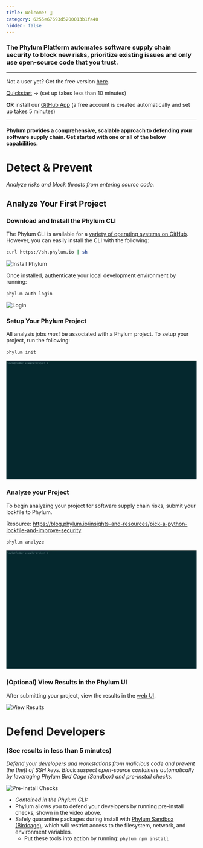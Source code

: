 ```yaml
---
title: Welcome! 👋
category: 6255e67693d5200013b1fa40
hidden: false
---
```


### The Phylum Platform automates software supply chain security to block new risks, prioritize existing issues and only use open-source code that you trust.
---

Not a user yet? Get the free version [here](https://app.phylum.io/register).

[Quickstart](https://docs.phylum.io/docs/quickstart) -> (set up takes less than 10 minutes)

**OR** install our [GitHub App](https://github.com/marketplace/phylum-io) (a
free account is created automatically and set up takes 5 minutes)

---

#### Phylum provides a comprehensive, scalable approach to defending your software supply chain. Get started with one or all of the below capabilities.

# Detect & Prevent

_Analyze risks and block threats from entering source code._

## Analyze Your First Project

### Download and Install the Phylum CLI

The Phylum CLI is available for a [variety of operating systems on
GitHub](https://github.com/phylum-dev/cli/releases/latest). However, you can
easily install the CLI with the following:

```sh
curl https://sh.phylum.io | sh
```

![Install Phylum](https://raw.githubusercontent.com/phylum-dev/documentation/main/assets/install-cli.webp)

Once installed, authenticate your local development environment by running:

```sh
phylum auth login
```

![Login](https://raw.githubusercontent.com/phylum-dev/documentation/main/assets/cli-login.webp)

### Setup Your Phylum Project

All analysis jobs *_must_* be associated with a Phylum project. To setup your
project, run the following:

```sh
phylum init
```

![Create Project](https://raw.githubusercontent.com/phylum-dev/documentation/main/assets/phylum-init.webp)

### Analyze your Project

To begin analyzing your project for software supply chain risks, submit your
lockfile to Phylum.

Resource: https://blog.phylum.io/insights-and-resources/pick-a-python-lockfile-and-improve-security

```sh
phylum analyze
```

![Analyze Project](https://raw.githubusercontent.com/phylum-dev/documentation/main/assets/phylum-analyze.webp)

### (Optional) View Results in the Phylum UI

After submitting your project, view the results in the [web
UI](https://app.phylum.io).

![View Results](https://raw.githubusercontent.com/phylum-dev/documentation/main/assets/ui-project.webp)

# Defend Developers

### (See results in less than 5 minutes)

_Defend your developers and workstations from malicious code and prevent the
theft of SSH keys. Block suspect open-source containers automatically by
leveraging Phylum Bird Cage (Sandbox) and pre-install checks._

![Pre-Install Checks](https://raw.githubusercontent.com/phylum-dev/documentation/main/assets/compare.webp)

- _Contained in the Phylum CLI:_
- Phylum allows you to defend your developers by running pre-install checks,
  shown in the video above.
- Safely quarantine packages during install with [Phylum Sandbox
  (Birdcage)](https://github.com/phylum-dev/birdcage), which will restrict
  access to the filesystem, network, and environment variables.
  - Put these tools into action by running: `phylum npm install`
